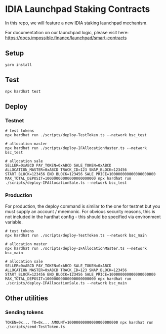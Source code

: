 # IDIA Launchpad Staking Contracts

In this repo, we will feature a new IDIA staking launchpad mechanism.

For documentation on our launchpad logic, please visit here:
https://docs.impossible.finance/launchpad/smart-contracts

## Setup

```
yarn install
```

## Test

```
npx hardhat test
```

## Deploy

### Testnet

```
# test tokens
npx hardhat run ./scripts/deploy-TestToken.ts --network bsc_test

# allocation master
npx hardhat run ./scripts/deploy-IFAllocationMaster.ts --network bsc_test

# allocation sale
SELLER=0xABCD PAY_TOKEN=0xABCD SALE_TOKEN=0xABCD ALLOCATION_MASTER=0xABCD TRACK_ID=123 SNAP_BLOCK=123456 START_BLOCK=123456 END_BLOCK=123456 SALE_PRICE=100000000000000000000 MAX_TOTAL_DEPOSIT=10000000000000000000000 npx hardhat run ./scripts/deploy-IFAllocationSale.ts --network bsc_test
```

### Production

For production, the deploy command is similar to the one for testnet but you must supply an account / mnemonic.
For obvious security reasons, this is not included in the hardhat config - this should be specified via
environment variable.

```
# test tokens
npx hardhat run ./scripts/deploy-TestToken.ts --network bsc_main

# allocation master
npx hardhat run ./scripts/deploy-IFAllocationMaster.ts --network bsc_main

# allocation sale
SELLER=0xABCD PAY_TOKEN=0xABCD SALE_TOKEN=0xABCD ALLOCATION_MASTER=0xABCD TRACK_ID=123 SNAP_BLOCK=123456 START_BLOCK=123456 END_BLOCK=123456 SALE_PRICE=100000000000000000000 MAX_TOTAL_DEPOSIT=10000000000000000000000 npx hardhat run ./scripts/deploy-IFAllocationSale.ts --network bsc_main
```

## Other utilities

### Sending tokens

```
TOKEN=0x... TO=0x... AMOUNT=10000000000000000000000 npx hardhat run ./scripts/send-TestToken.ts
```
